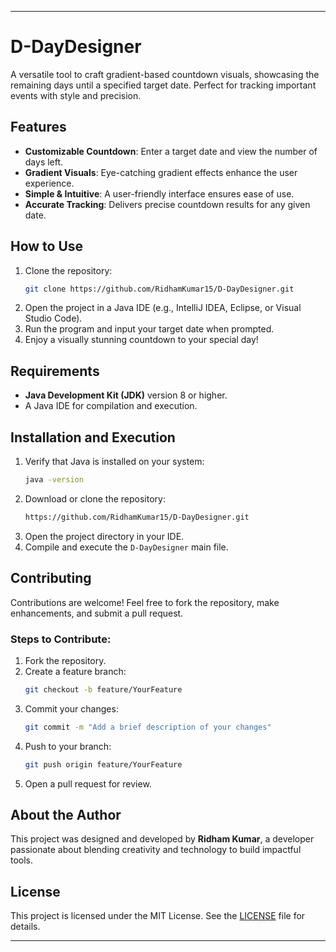 
---

# D-DayDesigner

A versatile tool to craft gradient-based countdown visuals, showcasing the remaining days until a specified target date. Perfect for tracking important events with style and precision.

## Features

- **Customizable Countdown**: Enter a target date and view the number of days left.  
- **Gradient Visuals**: Eye-catching gradient effects enhance the user experience.  
- **Simple & Intuitive**: A user-friendly interface ensures ease of use.  
- **Accurate Tracking**: Delivers precise countdown results for any given date.  

## How to Use

1. Clone the repository:  
   ```bash
   git clone https://github.com/RidhamKumar15/D-DayDesigner.git
   ```
2. Open the project in a Java IDE (e.g., IntelliJ IDEA, Eclipse, or Visual Studio Code).  
3. Run the program and input your target date when prompted.  
4. Enjoy a visually stunning countdown to your special day!  

## Requirements

- **Java Development Kit (JDK)** version 8 or higher.  
- A Java IDE for compilation and execution.  

## Installation and Execution

1. Verify that Java is installed on your system:  
   ```bash
   java -version
   ```
2. Download or clone the repository:  
   ```bash
   https://github.com/RidhamKumar15/D-DayDesigner.git
   ```
3. Open the project directory in your IDE.  
4. Compile and execute the `D-DayDesigner` main file.  

## Contributing

Contributions are welcome! Feel free to fork the repository, make enhancements, and submit a pull request.  

### Steps to Contribute:  
1. Fork the repository.  
2. Create a feature branch:  
   ```bash
   git checkout -b feature/YourFeature
   ```
3. Commit your changes:  
   ```bash
   git commit -m "Add a brief description of your changes"
   ```
4. Push to your branch:  
   ```bash
   git push origin feature/YourFeature
   ```
5. Open a pull request for review.  

## About the Author

This project was designed and developed by **Ridham Kumar**, a developer passionate about blending creativity and technology to build impactful tools.

## License

This project is licensed under the MIT License. See the [LICENSE](LICENSE) file for details.

---
